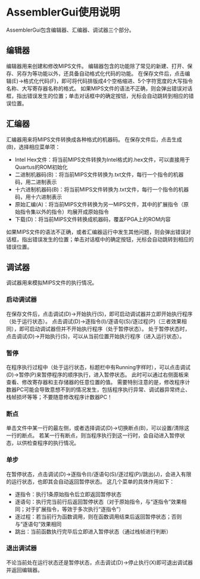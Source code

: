 # AssemblerGui使用说明

AssemblerGui包含编辑器、汇编器、调试器三个部分。

## 编辑器
编辑器用来创建和修改MIPS文件。
编辑器包含的功能除了常见的新建、打开、保存、另存为等功能以外，还具备自动格式化代码的功能。
在保存文件后，点击编辑(E)->格式化代码(F)，即可将代码排版成4个空格缩进、5个字符宽度的大写指令名称、大写寄存器名称的格式。
如果MIPS文件的语法不正确，则会弹出错误对话框，指出错误发生的位置；单击对话框中的确定按钮，光标会自动跳转到相应的错误位置。

## 汇编器
汇编器用来将MIPS文件转换成各种格式的机器码。
在保存文件后，点击生成(B)，选择相应菜单项：

* Intel Hex文件：将当前MIPS文件转换为Intel格式的.hex文件，可以直接用于Quartus的ROM初始化
* 二进制机器码(B)：将当前MIPS文件转换为.txt文件，每行一个指令的机器码，用二进制表示
* 十六进制机器码(B)：将当前MIPS文件转换为.txt文件，每行一个指令的机器码，用十六进制表示
* 原始汇编(A)：将当前MIPS文件转换为另一MIPS文件，其中的扩展指令（原始指令集以外的指令）均展开成原始指令
* 下载(D)：将当前MIPS文件转换成机器码，覆盖FPGA上的ROM内容

如果MIPS文件的语法不正确，或者汇编器运行中发生其他问题，则会弹出错误对话框，指出错误发生的位置；单击对话框中的确定按钮，光标会自动跳转到相应的错误位置。

## 调试器
调试器用来模拟MIPS文件的执行情况。

### 启动调试器
在保存文件后，点击调试(D)->开始执行(S)，即可启动调试器并立即开始执行程序（处于运行状态）。
点击调试(D)->逐指令(I)/逐语句(S)/逐过程(P)（三者效果相同），即可启动调试器但并不开始执行程序（处于暂停状态）。
处于暂停状态时，点击调试(D)->开始执行(S)，可以从当前位置开始执行程序（进入运行状态）。

### 暂停
在程序执行过程中（处于运行状态，标题栏中有Running字样时），可以点击调试(D)->暂停(P)来暂停程序的顺序执行，进入暂停状态。
此时可以通过右侧面板来查看、修改寄存器和主存储器的任意位置的值。
需要特别注意的是，修改程序计数器PC可能会导致意想不到的情况发生，包括程序执行异常、调试器异常终止、栈帧损坏等等；不要随意修改程序计数器PC！

### 断点
单击文件中某一行的最左侧，或者选择调试(D)->切换断点(B)，可以设置/清除这一行的断点。
若某一行有断点，则当程序执行到这一行时，会自动进入暂停状态，以供检查程序的执行情况。

### 单步
在暂停状态，点击调试(D)->逐指令(I)/逐语句(S)/逐过程(P)/跳出(J)，会进入有限的运行状态，也即其会自动返回暂停状态。
这几个菜单的具体作用如下：
* 逐指令：执行1条原始指令后立即返回暂停状态
* 逐语句：执行完当前行后返回暂停状态（对于原始指令，与“逐指令”效果相同；对于扩展指令，等效于多次执行“逐指令”）
* 逐过程：若当前行为函数调用，则在函数调用结束后返回暂停状态；否则与“逐语句”效果相同
* 跳出：当前函数执行完毕后立即进入暂停状态（通过栈帧进行判断）

### 退出调试器
不论当前处在运行状态还是暂停状态，点击调试(D)->停止执行(X)即可退出调试器并返回编辑器。
